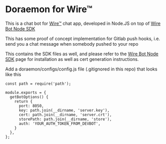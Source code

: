 # Doraemon for Wire™

This is a chat bot for [Wire™](https://wire.com) chat app, developed in Node.JS on top of [Wire Bot Node SDK](https://github.com/wireapp/bot-sdk-node)

This has some proof of concept implementation for Gitlab push hooks, i.e. send you a chat message when somebody pushed to your repo

This contains the SDK files as well, and please refer to the [Wire Bot Node SDK](https://github.com/wireapp/bot-sdk-node) page for installation as well as cert generation instructions.

Add a doraemon/configs/config.js file (.gitignored in this repo) that looks like this

```
const path = require('path');

module.exports = {
  getBotOptions() {
    return {
      port: 8050,
      key: path.join(__dirname, 'server.key'),
      cert: path.join(__dirname, 'server.crt'),
      storePath: path.join(__dirname, 'store'),
      auth: 'YOUR_AUTH_TOKEN_FROM_DEVBOT',
    }
  },
};
```
